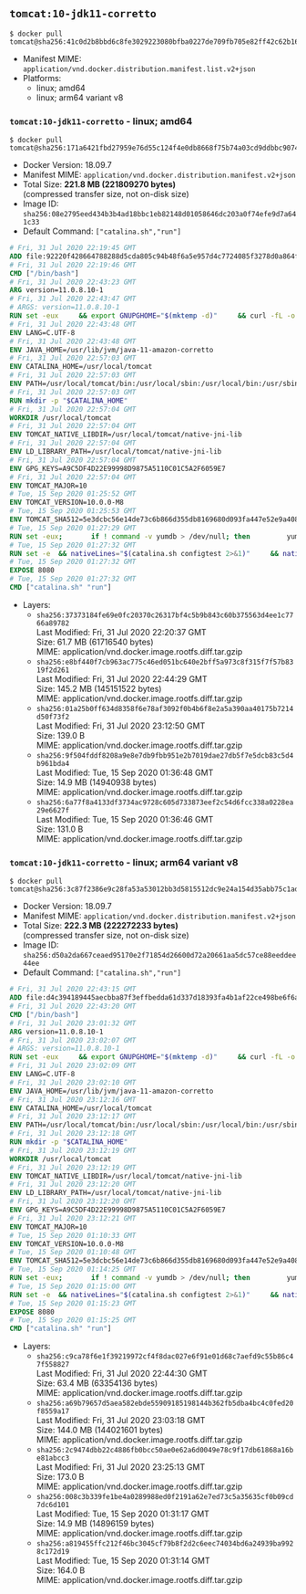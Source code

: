 ## `tomcat:10-jdk11-corretto`

```console
$ docker pull tomcat@sha256:41c0d2b8bbd6c8fe3029223080bfba0227de709fb705e82ff42c62b1658a153f
```

-	Manifest MIME: `application/vnd.docker.distribution.manifest.list.v2+json`
-	Platforms:
	-	linux; amd64
	-	linux; arm64 variant v8

### `tomcat:10-jdk11-corretto` - linux; amd64

```console
$ docker pull tomcat@sha256:171a6421fbd27959e76d55c124f4e0db8668f75b74a03cd9ddbbc9074b561158
```

-	Docker Version: 18.09.7
-	Manifest MIME: `application/vnd.docker.distribution.manifest.v2+json`
-	Total Size: **221.8 MB (221809270 bytes)**  
	(compressed transfer size, not on-disk size)
-	Image ID: `sha256:08e2795eed434b3b4ad18bbc1eb82148d01058646dc203a0f74efe9d7a641c33`
-	Default Command: `["catalina.sh","run"]`

```dockerfile
# Fri, 31 Jul 2020 22:19:45 GMT
ADD file:92220f428664788288d5cda805c94b48f6a5e957d4c7724085f3278d0a864f6d in / 
# Fri, 31 Jul 2020 22:19:46 GMT
CMD ["/bin/bash"]
# Fri, 31 Jul 2020 22:43:23 GMT
ARG version=11.0.8.10-1
# Fri, 31 Jul 2020 22:43:47 GMT
# ARGS: version=11.0.8.10-1
RUN set -eux     && export GNUPGHOME="$(mktemp -d)"     && curl -fL -o corretto.key https://yum.corretto.aws/corretto.key     && gpg --batch --import corretto.key     && gpg --batch --export --armor '6DC3636DAE534049C8B94623A122542AB04F24E3' > corretto.key     && rpm --import corretto.key     && rm -r "$GNUPGHOME" corretto.key     && curl -fL -o /etc/yum.repos.d/corretto.repo https://yum.corretto.aws/corretto.repo     && grep -q '^gpgcheck=1' /etc/yum.repos.d/corretto.repo     && yum install -y java-11-amazon-corretto-devel-$version     && (find /usr/lib/jvm/java-11-amazon-corretto -name src.zip -delete || true)     && yum install -y fontconfig     && yum clean all
# Fri, 31 Jul 2020 22:43:48 GMT
ENV LANG=C.UTF-8
# Fri, 31 Jul 2020 22:43:48 GMT
ENV JAVA_HOME=/usr/lib/jvm/java-11-amazon-corretto
# Fri, 31 Jul 2020 22:57:03 GMT
ENV CATALINA_HOME=/usr/local/tomcat
# Fri, 31 Jul 2020 22:57:03 GMT
ENV PATH=/usr/local/tomcat/bin:/usr/local/sbin:/usr/local/bin:/usr/sbin:/usr/bin:/sbin:/bin
# Fri, 31 Jul 2020 22:57:03 GMT
RUN mkdir -p "$CATALINA_HOME"
# Fri, 31 Jul 2020 22:57:04 GMT
WORKDIR /usr/local/tomcat
# Fri, 31 Jul 2020 22:57:04 GMT
ENV TOMCAT_NATIVE_LIBDIR=/usr/local/tomcat/native-jni-lib
# Fri, 31 Jul 2020 22:57:04 GMT
ENV LD_LIBRARY_PATH=/usr/local/tomcat/native-jni-lib
# Fri, 31 Jul 2020 22:57:04 GMT
ENV GPG_KEYS=A9C5DF4D22E99998D9875A5110C01C5A2F6059E7
# Fri, 31 Jul 2020 22:57:04 GMT
ENV TOMCAT_MAJOR=10
# Tue, 15 Sep 2020 01:25:52 GMT
ENV TOMCAT_VERSION=10.0.0-M8
# Tue, 15 Sep 2020 01:25:53 GMT
ENV TOMCAT_SHA512=5e3dcbc56e14de73c6b866d355db8169680d093fa447e52e9a4082cc7ca363a385ac2a37a1acdc66c1945a21effe440aa06edd8a572ac6096cbe5e22ea356de4
# Tue, 15 Sep 2020 01:27:29 GMT
RUN set -eux; 		if ! command -v yumdb > /dev/null; then 		yum install -y yum-utils; 		yumdb set reason dep yum-utils; 	fi; 	if [ -f /etc/oracle-release ]; then 		yumdb set reason user filesystem; 	fi; 	_yum_install_temporary() { ( set -eu +x; 		local pkg todo=''; 		for pkg; do 			if ! rpm --query "$pkg" > /dev/null 2>&1; then 				todo="$todo $pkg"; 			fi; 		done; 		if [ -n "$todo" ]; then 			set -x; 			yum install -y $todo; 			yumdb set reason dep $todo; 		fi; 	) }; 	_yum_install_temporary gzip tar; 		ddist() { 		local f="$1"; shift; 		local distFile="$1"; shift; 		local mvnFile="${1:-}"; 		local success=; 		local distUrl=; 		for distUrl in 			"https://www.apache.org/dyn/closer.cgi?action=download&filename=$distFile" 			"https://www-us.apache.org/dist/$distFile" 			"https://www.apache.org/dist/$distFile" 			"https://archive.apache.org/dist/$distFile" 			${mvnFile:+"https://repo1.maven.org/maven2/org/apache/tomcat/tomcat/$mvnFile"} 		; do 			if curl -fL -o "$f" "$distUrl" && [ -s "$f" ]; then 				success=1; 				break; 			fi; 		done; 		[ -n "$success" ]; 	}; 		ddist 'tomcat.tar.gz' "tomcat/tomcat-$TOMCAT_MAJOR/v$TOMCAT_VERSION/bin/apache-tomcat-$TOMCAT_VERSION.tar.gz" "$TOMCAT_VERSION/tomcat-$TOMCAT_VERSION.tar.gz"; 	echo "$TOMCAT_SHA512 *tomcat.tar.gz" | sha512sum --strict --check -; 	ddist 'tomcat.tar.gz.asc' "tomcat/tomcat-$TOMCAT_MAJOR/v$TOMCAT_VERSION/bin/apache-tomcat-$TOMCAT_VERSION.tar.gz.asc" "$TOMCAT_VERSION/tomcat-$TOMCAT_VERSION.tar.gz.asc"; 	export GNUPGHOME="$(mktemp -d)"; 	for key in $GPG_KEYS; do 		gpg --batch --keyserver ha.pool.sks-keyservers.net --recv-keys "$key"; 	done; 	gpg --batch --verify tomcat.tar.gz.asc tomcat.tar.gz; 	tar -xf tomcat.tar.gz --strip-components=1; 	rm bin/*.bat; 	rm tomcat.tar.gz*; 	command -v gpgconf && gpgconf --kill all || :; 	rm -rf "$GNUPGHOME"; 		mv webapps webapps.dist; 	mkdir webapps; 		nativeBuildDir="$(mktemp -d)"; 	tar -xf bin/tomcat-native.tar.gz -C "$nativeBuildDir" --strip-components=1; 	_yum_install_temporary 		apr-devel 		gcc 		make 		openssl-devel 	; 	( 		export CATALINA_HOME="$PWD"; 		cd "$nativeBuildDir/native"; 		aprConfig="$(command -v apr-1-config)"; 		./configure 			--libdir="$TOMCAT_NATIVE_LIBDIR" 			--prefix="$CATALINA_HOME" 			--with-apr="$aprConfig" 			--with-java-home="$JAVA_HOME" 			--with-ssl=yes; 		make -j "$(nproc)"; 		make install; 	); 	rm -rf "$nativeBuildDir"; 	rm bin/tomcat-native.tar.gz; 		deps="$( 		find "$TOMCAT_NATIVE_LIBDIR" -type f -executable -exec ldd '{}' ';' 			| awk '/=>/ && $(NF-1) != "=>" { print $(NF-1) }' 			| sort -u 			| xargs -r rpm --query --whatprovides 			| sort -u 	)"; 	[ -z "$deps" ] || yumdb set reason user $deps; 		yum autoremove -y; 	yum clean all; 	rm -rf /var/cache/yum; 		find ./bin/ -name '*.sh' -exec sed -ri 's|^#!/bin/sh$|#!/usr/bin/env bash|' '{}' +; 		chmod -R +rX .; 	chmod 777 logs temp work
# Tue, 15 Sep 2020 01:27:32 GMT
RUN set -e 	&& nativeLines="$(catalina.sh configtest 2>&1)" 	&& nativeLines="$(echo "$nativeLines" | grep 'Apache Tomcat Native')" 	&& nativeLines="$(echo "$nativeLines" | sort -u)" 	&& if ! echo "$nativeLines" | grep -E 'INFO: Loaded( APR based)? Apache Tomcat Native library' >&2; then 		echo >&2 "$nativeLines"; 		exit 1; 	fi
# Tue, 15 Sep 2020 01:27:32 GMT
EXPOSE 8080
# Tue, 15 Sep 2020 01:27:32 GMT
CMD ["catalina.sh" "run"]
```

-	Layers:
	-	`sha256:37373184fe69e0fc20370c26317bf4c5b9b843c60b375563d4ee1c7766a89782`  
		Last Modified: Fri, 31 Jul 2020 22:20:37 GMT  
		Size: 61.7 MB (61716540 bytes)  
		MIME: application/vnd.docker.image.rootfs.diff.tar.gzip
	-	`sha256:e8bf440f7cb963ac775c46ed051bc640e2bff5a973c8f315f7f57b8319f2d261`  
		Last Modified: Fri, 31 Jul 2020 22:44:29 GMT  
		Size: 145.2 MB (145151522 bytes)  
		MIME: application/vnd.docker.image.rootfs.diff.tar.gzip
	-	`sha256:01a25b0ff634d8358f6e78af3092f0b4b6f8e2a5a390aa40175b7214d50f73f2`  
		Last Modified: Fri, 31 Jul 2020 23:12:50 GMT  
		Size: 139.0 B  
		MIME: application/vnd.docker.image.rootfs.diff.tar.gzip
	-	`sha256:9f504fddf8208a9e8e7db9fbb951e2b7019dae27db5f7e5dcb83c5d4b961bda4`  
		Last Modified: Tue, 15 Sep 2020 01:36:48 GMT  
		Size: 14.9 MB (14940938 bytes)  
		MIME: application/vnd.docker.image.rootfs.diff.tar.gzip
	-	`sha256:6a77f8a4133df3734ac9728c605d733873eef2c54d6fcc338a0228ea29e6627f`  
		Last Modified: Tue, 15 Sep 2020 01:36:46 GMT  
		Size: 131.0 B  
		MIME: application/vnd.docker.image.rootfs.diff.tar.gzip

### `tomcat:10-jdk11-corretto` - linux; arm64 variant v8

```console
$ docker pull tomcat@sha256:3c87f2386e9c28fa53a53012bb3d5815512dc9e24a154d35abb75c1ad40b4e96
```

-	Docker Version: 18.09.7
-	Manifest MIME: `application/vnd.docker.distribution.manifest.v2+json`
-	Total Size: **222.3 MB (222272233 bytes)**  
	(compressed transfer size, not on-disk size)
-	Image ID: `sha256:d50a2da667ceaed95170e2f71854d26600d72a20661aa5dc57ce88eeddee44ee`
-	Default Command: `["catalina.sh","run"]`

```dockerfile
# Fri, 31 Jul 2020 22:43:15 GMT
ADD file:d4c394189445aecbba87f3effbedda61d337d18393fa4b1af22ce498be6f6af0 in / 
# Fri, 31 Jul 2020 22:43:20 GMT
CMD ["/bin/bash"]
# Fri, 31 Jul 2020 23:01:32 GMT
ARG version=11.0.8.10-1
# Fri, 31 Jul 2020 23:02:07 GMT
# ARGS: version=11.0.8.10-1
RUN set -eux     && export GNUPGHOME="$(mktemp -d)"     && curl -fL -o corretto.key https://yum.corretto.aws/corretto.key     && gpg --batch --import corretto.key     && gpg --batch --export --armor '6DC3636DAE534049C8B94623A122542AB04F24E3' > corretto.key     && rpm --import corretto.key     && rm -r "$GNUPGHOME" corretto.key     && curl -fL -o /etc/yum.repos.d/corretto.repo https://yum.corretto.aws/corretto.repo     && grep -q '^gpgcheck=1' /etc/yum.repos.d/corretto.repo     && yum install -y java-11-amazon-corretto-devel-$version     && (find /usr/lib/jvm/java-11-amazon-corretto -name src.zip -delete || true)     && yum install -y fontconfig     && yum clean all
# Fri, 31 Jul 2020 23:02:09 GMT
ENV LANG=C.UTF-8
# Fri, 31 Jul 2020 23:02:10 GMT
ENV JAVA_HOME=/usr/lib/jvm/java-11-amazon-corretto
# Fri, 31 Jul 2020 23:12:16 GMT
ENV CATALINA_HOME=/usr/local/tomcat
# Fri, 31 Jul 2020 23:12:17 GMT
ENV PATH=/usr/local/tomcat/bin:/usr/local/sbin:/usr/local/bin:/usr/sbin:/usr/bin:/sbin:/bin
# Fri, 31 Jul 2020 23:12:18 GMT
RUN mkdir -p "$CATALINA_HOME"
# Fri, 31 Jul 2020 23:12:19 GMT
WORKDIR /usr/local/tomcat
# Fri, 31 Jul 2020 23:12:19 GMT
ENV TOMCAT_NATIVE_LIBDIR=/usr/local/tomcat/native-jni-lib
# Fri, 31 Jul 2020 23:12:20 GMT
ENV LD_LIBRARY_PATH=/usr/local/tomcat/native-jni-lib
# Fri, 31 Jul 2020 23:12:20 GMT
ENV GPG_KEYS=A9C5DF4D22E99998D9875A5110C01C5A2F6059E7
# Fri, 31 Jul 2020 23:12:21 GMT
ENV TOMCAT_MAJOR=10
# Tue, 15 Sep 2020 01:10:33 GMT
ENV TOMCAT_VERSION=10.0.0-M8
# Tue, 15 Sep 2020 01:10:48 GMT
ENV TOMCAT_SHA512=5e3dcbc56e14de73c6b866d355db8169680d093fa447e52e9a4082cc7ca363a385ac2a37a1acdc66c1945a21effe440aa06edd8a572ac6096cbe5e22ea356de4
# Tue, 15 Sep 2020 01:14:25 GMT
RUN set -eux; 		if ! command -v yumdb > /dev/null; then 		yum install -y yum-utils; 		yumdb set reason dep yum-utils; 	fi; 	if [ -f /etc/oracle-release ]; then 		yumdb set reason user filesystem; 	fi; 	_yum_install_temporary() { ( set -eu +x; 		local pkg todo=''; 		for pkg; do 			if ! rpm --query "$pkg" > /dev/null 2>&1; then 				todo="$todo $pkg"; 			fi; 		done; 		if [ -n "$todo" ]; then 			set -x; 			yum install -y $todo; 			yumdb set reason dep $todo; 		fi; 	) }; 	_yum_install_temporary gzip tar; 		ddist() { 		local f="$1"; shift; 		local distFile="$1"; shift; 		local mvnFile="${1:-}"; 		local success=; 		local distUrl=; 		for distUrl in 			"https://www.apache.org/dyn/closer.cgi?action=download&filename=$distFile" 			"https://www-us.apache.org/dist/$distFile" 			"https://www.apache.org/dist/$distFile" 			"https://archive.apache.org/dist/$distFile" 			${mvnFile:+"https://repo1.maven.org/maven2/org/apache/tomcat/tomcat/$mvnFile"} 		; do 			if curl -fL -o "$f" "$distUrl" && [ -s "$f" ]; then 				success=1; 				break; 			fi; 		done; 		[ -n "$success" ]; 	}; 		ddist 'tomcat.tar.gz' "tomcat/tomcat-$TOMCAT_MAJOR/v$TOMCAT_VERSION/bin/apache-tomcat-$TOMCAT_VERSION.tar.gz" "$TOMCAT_VERSION/tomcat-$TOMCAT_VERSION.tar.gz"; 	echo "$TOMCAT_SHA512 *tomcat.tar.gz" | sha512sum --strict --check -; 	ddist 'tomcat.tar.gz.asc' "tomcat/tomcat-$TOMCAT_MAJOR/v$TOMCAT_VERSION/bin/apache-tomcat-$TOMCAT_VERSION.tar.gz.asc" "$TOMCAT_VERSION/tomcat-$TOMCAT_VERSION.tar.gz.asc"; 	export GNUPGHOME="$(mktemp -d)"; 	for key in $GPG_KEYS; do 		gpg --batch --keyserver ha.pool.sks-keyservers.net --recv-keys "$key"; 	done; 	gpg --batch --verify tomcat.tar.gz.asc tomcat.tar.gz; 	tar -xf tomcat.tar.gz --strip-components=1; 	rm bin/*.bat; 	rm tomcat.tar.gz*; 	command -v gpgconf && gpgconf --kill all || :; 	rm -rf "$GNUPGHOME"; 		mv webapps webapps.dist; 	mkdir webapps; 		nativeBuildDir="$(mktemp -d)"; 	tar -xf bin/tomcat-native.tar.gz -C "$nativeBuildDir" --strip-components=1; 	_yum_install_temporary 		apr-devel 		gcc 		make 		openssl-devel 	; 	( 		export CATALINA_HOME="$PWD"; 		cd "$nativeBuildDir/native"; 		aprConfig="$(command -v apr-1-config)"; 		./configure 			--libdir="$TOMCAT_NATIVE_LIBDIR" 			--prefix="$CATALINA_HOME" 			--with-apr="$aprConfig" 			--with-java-home="$JAVA_HOME" 			--with-ssl=yes; 		make -j "$(nproc)"; 		make install; 	); 	rm -rf "$nativeBuildDir"; 	rm bin/tomcat-native.tar.gz; 		deps="$( 		find "$TOMCAT_NATIVE_LIBDIR" -type f -executable -exec ldd '{}' ';' 			| awk '/=>/ && $(NF-1) != "=>" { print $(NF-1) }' 			| sort -u 			| xargs -r rpm --query --whatprovides 			| sort -u 	)"; 	[ -z "$deps" ] || yumdb set reason user $deps; 		yum autoremove -y; 	yum clean all; 	rm -rf /var/cache/yum; 		find ./bin/ -name '*.sh' -exec sed -ri 's|^#!/bin/sh$|#!/usr/bin/env bash|' '{}' +; 		chmod -R +rX .; 	chmod 777 logs temp work
# Tue, 15 Sep 2020 01:15:00 GMT
RUN set -e 	&& nativeLines="$(catalina.sh configtest 2>&1)" 	&& nativeLines="$(echo "$nativeLines" | grep 'Apache Tomcat Native')" 	&& nativeLines="$(echo "$nativeLines" | sort -u)" 	&& if ! echo "$nativeLines" | grep -E 'INFO: Loaded( APR based)? Apache Tomcat Native library' >&2; then 		echo >&2 "$nativeLines"; 		exit 1; 	fi
# Tue, 15 Sep 2020 01:15:23 GMT
EXPOSE 8080
# Tue, 15 Sep 2020 01:15:25 GMT
CMD ["catalina.sh" "run"]
```

-	Layers:
	-	`sha256:c9ca78f6e1f39219972cf4f8dac027e6f91e01d68c7aefd9c55b86c47f558827`  
		Last Modified: Fri, 31 Jul 2020 22:44:30 GMT  
		Size: 63.4 MB (63354136 bytes)  
		MIME: application/vnd.docker.image.rootfs.diff.tar.gzip
	-	`sha256:a69b79657d5aea582ebde55909185198144b362fb5dba4bc4c0fed20f8559a17`  
		Last Modified: Fri, 31 Jul 2020 23:03:18 GMT  
		Size: 144.0 MB (144021601 bytes)  
		MIME: application/vnd.docker.image.rootfs.diff.tar.gzip
	-	`sha256:2c9474dbb22c4886fb0bcc50ae0e62a6d0049e78c9f17db61868a16be81abcc3`  
		Last Modified: Fri, 31 Jul 2020 23:25:13 GMT  
		Size: 173.0 B  
		MIME: application/vnd.docker.image.rootfs.diff.tar.gzip
	-	`sha256:008c3b339fe1be4a0289988ed0f2191a62e7ed73c5a35635cf0b09cd7dc6d101`  
		Last Modified: Tue, 15 Sep 2020 01:31:17 GMT  
		Size: 14.9 MB (14896159 bytes)  
		MIME: application/vnd.docker.image.rootfs.diff.tar.gzip
	-	`sha256:a819455ffc212f46bc3045cf79b8f2d2c6eec74034bd6a24939ba9928c172d19`  
		Last Modified: Tue, 15 Sep 2020 01:31:14 GMT  
		Size: 164.0 B  
		MIME: application/vnd.docker.image.rootfs.diff.tar.gzip
